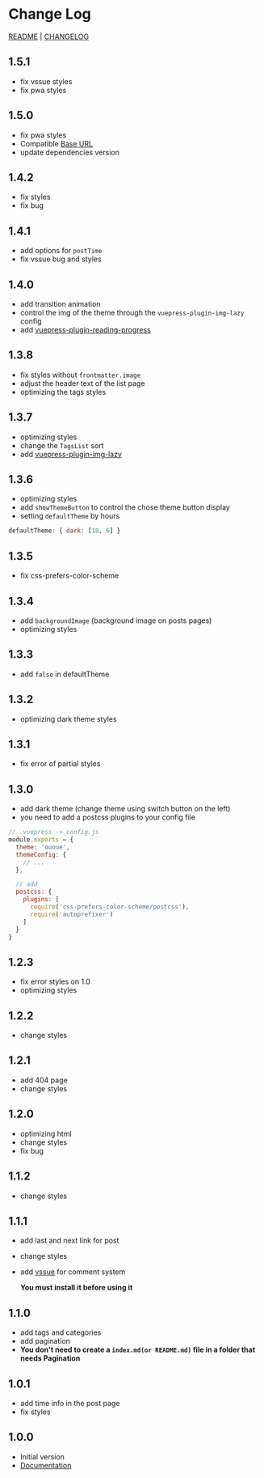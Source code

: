 # Change Log

[README](README.md) | [CHANGELOG](CHANGELOG.md)

## 1.5.1

- fix vssue styles
- fix pwa styles

## 1.5.0

- fix pwa styles
- Compatible [Base URL](https://vuepress.vuejs.org/guide/assets.html#rBase%20URL)
- update dependencies version

## 1.4.2

- fix styles
- fix bug

## 1.4.1

- add options for `postTime`
- fix vssue bug and styles

## 1.4.0

- add transition animation
- control the img of the theme through the `vuepress-plugin-img-lazy` config
- add [vuepress-plugin-reading-progress](https://github.com/tolking/vuepress-plugin-reading-progress)

## 1.3.8

- fix styles without `frontmatter.image`
- adjust the header text of the list page
- optimizing the tags styles

## 1.3.7

- optimizing styles
- change the `TagsList` sort
- add [vuepress-plugin-img-lazy](https://github.com/tolking/vuepress-plugin-img-lazy)

## 1.3.6

- optimizing styles
- add `showThemeButton` to control the chose theme button display
- setting `defaultTheme` by hours

``` js
defaultTheme: { dark: [18, 6] }
```

## 1.3.5

- fix css-prefers-color-scheme

## 1.3.4

- add `backgroundImage` (background image on posts pages)
- optimizing styles

## 1.3.3

- add `false` in defaultTheme

## 1.3.2

- optimizing dark theme styles

## 1.3.1

- fix error of partial styles

## 1.3.0

- add dark theme (change theme using switch button on the left)
- you need to add a postcss plugins to your config file

``` js
// .vuepress -> config.js
module.exports = {
  theme: 'ououe',
  themeConfig: {
    // ...
  },

  // add
  postcss: {
    plugins: [
      require('css-prefers-color-scheme/postcss'),
      require('autoprefixer')
    ]
  }
}
```

## 1.2.3

- fix error styles on 1.0
- optimizing styles

## 1.2.2

- change styles

## 1.2.1

- add 404 page
- change styles

## 1.2.0

- optimizing html
- change styles
- fix bug

## 1.1.2

- change styles

## 1.1.1

- add last and next link for post
- change styles
- add [vssue](https://vssue.js.org/guide/vuepress.html) for comment system

  **You must install it before using it**

## 1.1.0

- add tags and categories
- add pagination
- **You don't need to create a `index.md(or README.md)` file in a folder that needs Pagination**

## 1.0.1

- add time info in the post page
- fix styles

## 1.0.0

- Initial version
- [Documentation](https://tolking.github.io/vuepress-theme-ououe)
